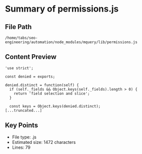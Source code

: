# Summary of permissions.js
  
## File Path
`/home/tabs/seo-engineering/automation/node_modules/mquery/lib/permissions.js`

## Content Preview
```
'use strict';

const denied = exports;

denied.distinct = function(self) {
  if (self._fields && Object.keys(self._fields).length > 0) {
    return 'field selection and slice';
  }

  const keys = Object.keys(denied.distinct);
[...truncated...]
```

## Key Points
- File type: .js
- Estimated size: 1472 characters
- Lines: 79
